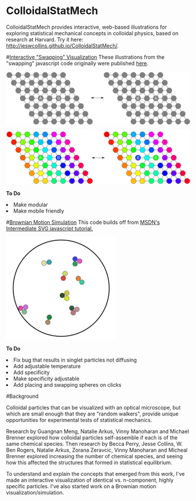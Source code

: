# ColloidalStatMech
ColloidalStatMech provides interactive, web-based illustrations for exploring statistical mechanical concepts in colloidal physics, based on research at Harvard. Try it here: http://jeswcollins.github.io/ColloidalStatMech/.

#[Interactive "Swapping" Visualization](http://jeswcollins.github.io/ColloidalStatMech/)
These illustrations from the "swapping" javascript code originally were published [here](http://dash.harvard.edu/handle/1/12274201).

![Identical Particles](images/ns.png)


![N-component, highly specific particles](images/s.png)

**To Do**
<li>Make modular</li>
<li>Make mobile friendly</li>

#[Brownian Motion Simulation](http://jeswcollins.github.io/ColloidalStatMech/vis_sim.html)
This code builds off from [MSDN's Intermediate SVG javascript tutorial.](https://msdn.microsoft.com/en-us/library/gg193985(v=vs.85).aspx)

![In-browser Brownian Motion Simulation](images/vis_sim.PNG)

**To Do**
<li>Fix bug that results in singlet particles not diffusing</li>
<li>Add adjustable temperature</li>
<li>Add specificity</li>
<li>Make specificity adjustable</li>
<li>Add placing and swapping spheres on clicks</li>

#Background

Colloidal particles that can be visualized with an optical microscope, but which are small enough that they are "random walkers", provide unique opportunities for experimental tests of statistical mechanics.

Research by Guangnan Meng, Natalie Arkus, Vinny Manoharan and Michael Brenner explored how colloidal particles self-assemble if each is of the same chemical species. Then research by Becca Perry, Jesse Collins, W. Ben Rogers, Natalie Arkus, Zorana Zeravcic, Vinny Manoharan and Micheal Brenner explored increasing the number of chemical species, and seeing how this affected the structures that formed in statistical equilibrium. 

To understand and explain the concepts that emerged from this work, I've made an interactive visualization of identical vs. n-component, highly specific particles. I've also started work on a Brownian motion visualization/simulation.
